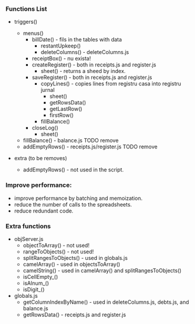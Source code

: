 ### Functions List

- triggers()
  - menus()
    - billDate() - fils in the tables with data
      - restantUpkeep()
      - deleteColumns() - deleteColumns.js
    - receiptBox() - nu exista!
    - createRegister() - both in receipts.js and register.js
      - sheet() - returns a sheed by index.
    - saveRegister() - both in receipts.js and register.js
      - copyLines() - copies lines from registru casa into registru jurnal
        - sheet()
        - getRowsData()
        - getLastRow()
        - firstRow()
      - fillBalance()
    - closeLog()
      - sheet()
  - fillBalance() - balance.js TODO remove
  - addEmptyRows() - receipts.js/register.js TODO remove

- extra (to be removes)
  - addEmptyRows() - not used in the script.

### Improve performance:
- improve performance by batching and memoization.
- reduce the number of calls to the spreadsheets.
- reduce redundant code.

### Extra functions
- objServer.js
  - objectToArray() - not used!
  - rangeToObjects() - not used!
  - splitRangesToObjects() - used in globals.js
  - camelArray() - used in objectsToArray()
  - camelString() - used in camelArray() and splitRangesToObjects()
  - isCellEmpty\_()
  - isAlnum\_()
  - isDigit\_()
- globals.js
  - getColumnIndexByName() - used in deleteColumns.js, debts.js, and balance.js
  - getRowsData() - receipts.js and register.js
